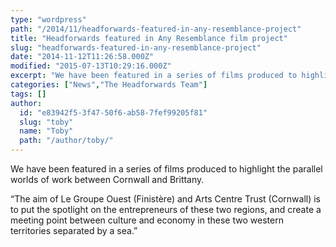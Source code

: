 ```yaml
---
type: "wordpress"
path: "/2014/11/headforwards-featured-in-any-resemblance-project"
title: "Headforwards featured in Any Resemblance film project"
slug: "headforwards-featured-in-any-resemblance-project"
date: "2014-11-12T11:26:58.000Z"
modified: "2015-07-13T10:29:16.000Z"
excerpt: "We have been featured in a series of films produced to highlight the parallel worlds of work between Cornwall and Brittany. “The aim of Le Groupe Ouest (Finistère) and Arts Centre Trust (Cornwall) is to put the spotlight on the entrepreneurs of these two regions, and create a meeting point between culture and economy in these two western \[…\]"
categories: ["News","The Headforwards Team"]
tags: []
author:
  id: "e83942f5-3f47-50f6-ab58-7fef99205f81"
  slug: "toby"
  name: "Toby"
  path: "/author/toby/"
---
```

We have been featured in a series of films produced to highlight the parallel worlds of work between Cornwall and Brittany.

“The aim of Le Groupe Ouest (Finistère) and Arts Centre Trust (Cornwall) is to put the spotlight on the entrepreneurs of these two regions, and create a meeting point between culture and economy in these two western territories separated by a sea.”